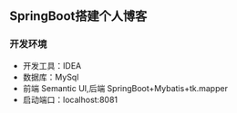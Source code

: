 ## SpringBoot搭建个人博客
### 开发环境
* 开发工具：IDEA
* 数据库：MySql
* 前端 Semantic UI,后端 SpringBoot+Mybatis+tk.mapper
* 启动端口：localhost:8081
